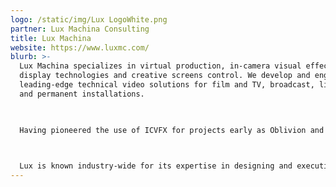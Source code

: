 ```yaml
---
logo: /static/img/Lux LogoWhite.png
partner: Lux Machina Consulting
title: Lux Machina
website: https://www.luxmc.com/
blurb: >-
  Lux Machina specializes in virtual production, in-camera visual effects,
  display technologies and creative screens control. We develop and engineer
  leading-edge technical video solutions for film and TV, broadcast, live events
  and permanent installations.

   

  Having pioneered the use of ICVFX for projects early as Oblivion and The Mandalorian, and more recently projects of note: Barbie, House of the Dragon, Hijack, Masters of the Air, Bullet Train, Red Notice, and Top Gun: Maverick.

   

  Lux is known industry-wide for its expertise in designing and executing all aspects of permanent and pop-up LED installations. We have designed and installed more Virtual Production facilities than any other company in the world - including the Martin Scorsese Virtual Production Center for NYU Tisch School of the Arts, opening Fall 2024.
---
```

